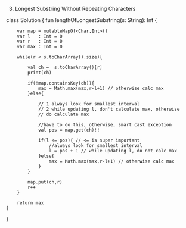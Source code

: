 3. Longest Substring Without Repeating Characters

class Solution {
    fun lengthOfLongestSubstring(s: String): Int {
        
        var map = mutableMapOf<Char,Int>()
        var l   : Int = 0
        var r   : Int = 0
        var max : Int = 0
        
        while(r < s.toCharArray().size){
            
            val ch =  s.toCharArray()[r]
            print(ch)
            
            if(!map.containsKey(ch)){
                max = Math.max(max,r-l+1) // otherwise calc max
            }else{
                
                // 1 always look for smallest interval
                // 2 while updating l, don't calculate max, otherwise
                // do calculate max
                
                //have to do this, otherwise, smart cast exception
                val pos = map.get(ch)!!
                
                if(l <= pos){ // <= is super important
                    //always look for smallest interval
                    l = pos + 1 // while updating l, do not calc max
                }else{
                    max = Math.max(max,r-l+1) // otherwise calc max
                }
            }
            
            map.put(ch,r)
            r++
        }
        
        return max
    }
}
